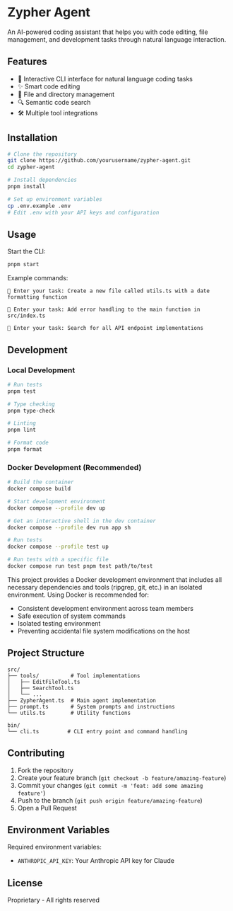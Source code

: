 # Zypher Agent

An AI-powered coding assistant that helps you with code editing, file management, and development tasks through natural language interaction.

## Features

- 🤖 Interactive CLI interface for natural language coding tasks
- ✨ Smart code editing
- 📁 File and directory management
- 🔍 Semantic code search
- 🛠️ Multiple tool integrations

## Installation

```bash
# Clone the repository
git clone https://github.com/yourusername/zypher-agent.git
cd zypher-agent

# Install dependencies
pnpm install

# Set up environment variables
cp .env.example .env
# Edit .env with your API keys and configuration
```

## Usage

Start the CLI:
```bash
pnpm start
```

Example commands:
```
🔧 Enter your task: Create a new file called utils.ts with a date formatting function

🔧 Enter your task: Add error handling to the main function in src/index.ts

🔧 Enter your task: Search for all API endpoint implementations
```

## Development

### Local Development
```bash
# Run tests
pnpm test

# Type checking
pnpm type-check

# Linting
pnpm lint

# Format code
pnpm format
```

### Docker Development (Recommended)
```bash
# Build the container
docker compose build

# Start development environment
docker compose --profile dev up

# Get an interactive shell in the dev container
docker compose --profile dev run app sh

# Run tests
docker compose --profile test up

# Run tests with a specific file
docker compose run test pnpm test path/to/test
```

This project provides a Docker development environment that includes all necessary dependencies and tools (ripgrep, git, etc.) in an isolated environment. Using Docker is recommended for:
- Consistent development environment across team members
- Safe execution of system commands
- Isolated testing environment
- Preventing accidental file system modifications on the host

## Project Structure

```
src/
├── tools/          # Tool implementations
│   ├── EditFileTool.ts
│   ├── SearchTool.ts
│   └── ...
├── ZypherAgent.ts  # Main agent implementation
├── prompt.ts       # System prompts and instructions
└── utils.ts        # Utility functions

bin/
└── cli.ts         # CLI entry point and command handling
```

## Contributing

1. Fork the repository
2. Create your feature branch (`git checkout -b feature/amazing-feature`)
3. Commit your changes (`git commit -m 'feat: add some amazing feature'`)
4. Push to the branch (`git push origin feature/amazing-feature`)
5. Open a Pull Request



## Environment Variables

Required environment variables:
- `ANTHROPIC_API_KEY`: Your Anthropic API key for Claude

## License

Proprietary - All rights reserved